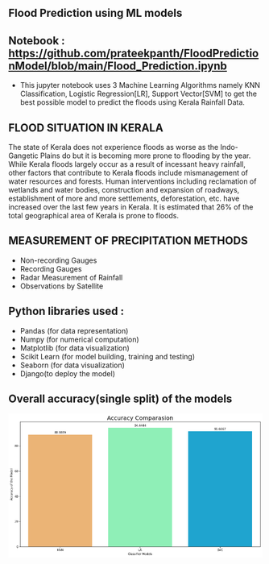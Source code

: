 ## Flood Prediction using ML models

## Notebook : https://github.com/prateekpanth/FloodPredictionModel/blob/main/Flood_Prediction.ipynb

- This jupyter notebook uses 3 Machine Learning Algorithms namely KNN Classification, Logistic Regression[LR], Support Vector[SVM] to get the best possible model to predict the floods using Kerala Rainfall Data.

## FLOOD SITUATION IN KERALA 

The state of Kerala does not experience floods as worse as the Indo-Gangetic Plains do but it is becoming more prone to flooding by the year. While Kerala floods largely occur as a result of incessant heavy rainfall, other factors that contribute to Kerala floods include mismanagement of water resources and forests. Human interventions including reclamation of wetlands and water bodies, construction and expansion of roadways, establishment of more and more settlements, deforestation, etc. have increased over the last few years in Kerala. It is estimated that 26% of the total geographical area of Kerala is prone to floods.

## MEASUREMENT OF PRECIPITATION METHODS

- Non-recording Gauges
- Recording Gauges
- Radar Measurement of Rainfall
- Observations by Satellite

## Python libraries used :
- Pandas (for data representation)
- Numpy (for numerical computation)
- Matplotlib (for data visualization)
- Scikit Learn (for model building, training and testing)
- Seaborn (for data visualization)
- Django(to deploy the model)

## Overall accuracy(single split) of the models
![Accuracy](https://github.com/Himangshu1086/Flood-Prediction-Unit-Hydrography-and-ML/blob/master/accuracy.png)
